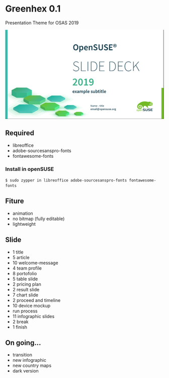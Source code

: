 # Greenhex 0.1

Presentation Theme for OSAS 2019

![screenshot](screenshot/1.png)

## Required

- libreoffice
- adobe-sourcesanspro-fonts
- fontawesome-fonts

### Install in openSUSE

`$ sudo zypper in libreoffice adobe-sourcesanspro-fonts fontawesome-fonts`
    
## Fiture
- animation
- no bitmap (fully editable)
- lightweight

## Slide
- 1 title
- 5 article
- 10 welcome-message
- 4 team profile
- 8 portofolio
- 5 table slide
- 2 pricing plan
- 2 result slide
- 7 chart slide
- 2 proceed and timeline
- 10 device mockup
- run process
- 11 infographic slides
- 2 break
- 1 finish

## On going...

- transition
- new infographic
- new country maps
- dark version
